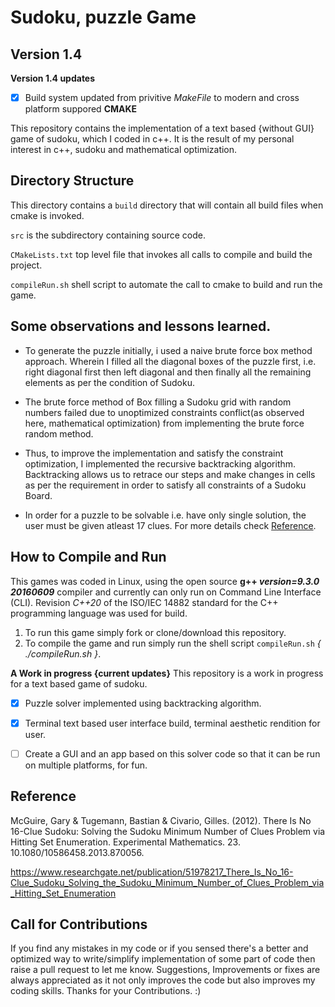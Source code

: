 # Sudoku, puzzle Game
## Version 1.4


**Version 1.4 updates**
- [x] Build system updated from privitive *MakeFile* to modern and cross platform suppored **CMAKE**


This repository contains the implementation of a text based {without GUI} game of sudoku, which I coded in c++.
It is the result of my personal interest in c++, sudoku and mathematical optimization.

## Directory Structure
This directory contains a `build` directory that will contain all build files when cmake is invoked.

`src` is the subdirectory containing source code.

`CMakeLists.txt` top level file that invokes all calls to compile and build the project.

`compileRun.sh` shell script to automate the call to cmake to build and run the game.

## Some observations and lessons learned.
* To generate the puzzle initially, i used a naive brute force box method approach. Wherein I filled all the diagonal boxes of the puzzle first, i.e. right diagonal first then left diagonal and then finally all the remaining elements as per the condition of Sudoku.

* The brute force method of Box filling a Sudoku grid with random numbers failed due to unoptimized constraints conflict(as observed here, mathematical optimization) from implementing the brute force random method.

* Thus, to improve the implementation and satisfy the constraint optimization, I implemented the recursive backtracking algorithm. Backtracking allows us to retrace our steps and make changes in cells as per the requirement in order to satisfy all constraints of a Sudoku Board.

* In order for a puzzle to be solvable i.e. have only single solution, the user must be given atleast 17 clues. For more details check [Reference](#Reference).


## How to Compile and Run
This games was coded in Linux, using the open source **g++ *version=9.3.0 20160609*** compiler and currently can only run on Command Line Interface (CLI). Revision *C++20* of the ISO/IEC 14882 standard for the C++ programming language was used for build.

1. To run this game simply fork or clone/download this repository.
2. To compile the game and run simply run the shell script `compileRun.sh` *{ ./compileRun.sh }*.


**A Work in progress {current updates}**
This repository is a work in progress for a text based game of sudoku.

- [x] Puzzle solver implemented using backtracking algorithm.
- [x] Terminal text based user interface build, terminal aesthetic rendition for user.
- [ ] Create a GUI and an app based on this solver code so that it can be run on multiple platforms, for fun.


## Reference 
McGuire, Gary & Tugemann, Bastian & Civario, Gilles. (2012). There Is No 16-Clue Sudoku: Solving the Sudoku Minimum Number of Clues Problem via Hitting Set Enumeration. Experimental Mathematics. 23. 10.1080/10586458.2013.870056.

https://www.researchgate.net/publication/51978217_There_Is_No_16-Clue_Sudoku_Solving_the_Sudoku_Minimum_Number_of_Clues_Problem_via_Hitting_Set_Enumeration


## Call for Contributions
If you find any mistakes in my code or if you sensed there's a better and optimized way to write/simplify implementation of some part of code then raise a pull request to let me know. Suggestions, Improvements or fixes are always appreciated as it not only improves the code but also improves my coding skills. 
Thanks for your Contributions. :)
